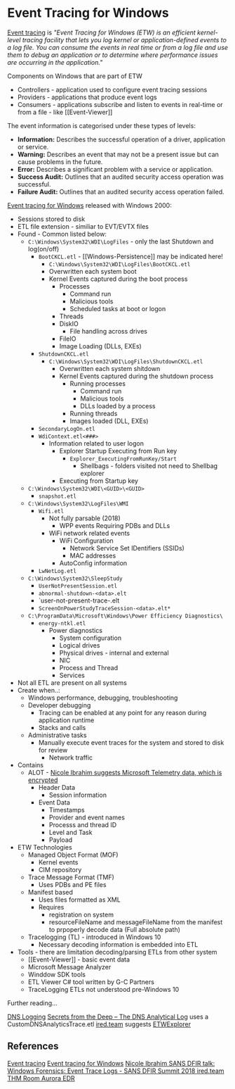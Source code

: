 # Event Tracing for Windows

[Event tracing](https://learn.microsoft.com/en-us/windows/win32/etw/about-event-tracing) is *"Event Tracing for Windows (ETW) is an efficient kernel-level tracing facility that lets you log kernel or application-defined events to a log file. You can consume the events in real time or from a log file and use them to debug an application or to determine where performance issues are occurring in the application."* 

Components on Windows that are part of ETW 
- Controllers - application used to configure event tracing sessions
- Providers - applications that produce event logs
- Consumers - applications subscribe and listen to events in real-time or from a file - like [[Event-Viewer]]

The event information is categorised under these types of levels:
- **Information:** Describes the successful operation of a driver, application or service. 
- **Warning:** Describes an event that may not be a present issue but can cause problems in the future.
- **Error:** Describes a significant problem with a service or application.
- **Success Audit:** Outlines that an audited security access operation was successful.
- **Failure Audit:** Outlines that an audited security access operation failed. 

[Event tracing for Windows](https://learn.microsoft.com/en-us/previous-versions/windows/desktop/xperf/event-tracing-for-windows) released with Windows 2000:
- Sessions stored to disk 
- ETL file extension - similiar to EVT/EVTX files
- Found - Common listed below: 
	- `C:\Windows\System32\WDI\LogFiles` - only the last Shutdown and log(on/off)
		- `BootCKCL.etl` - [[Windows-Persistence]] may be indicated here! 
			- `C:\Windows\System32\WDI\LogFiles\BootCKCL.etl`
			- Overwritten each system boot
			- Kernel Events captured during the boot process
				- Processes 
					- Command run
					- Malicious tools
					- Scheduled tasks at boot or logon
				- Threads
				- DiskIO
					- File handling across drives
				- FileIO
				- Image Loading (DLLs, EXEs)
		- `ShutdownCKCL.etl`
			-  `C:\Windows\System32\WDI\LogFiles\ShutdownCKCL.etl`
				- Overwritten each system shitdown
				- Kernel Events captured during the shutdown process
					- Running processes
						- Command run
						- Malicious tools
						- DLLs loaded by a process
					- Running threads
					- Images loaded (DLL, EXEs)
		- `SecondaryLogOn.etl`
		- `WdiContext.etl<###>`
			- Information related to user logon
				- Explorer Startup Executing from Run key
					- `Explorer_ExecutingFromRunKey/Start`
						- Shellbags - folders visited not need to Shellbag explorer
				- Executing from Startup key
	- `C:\Windows\System32\WDI\<GUID>\<GUID>`
		- `snapshot.etl`
	- `C:\Windows\System32\LogFiles\WMI`
		- `Wifi.etl`
			- Not fully parsable (2018)
				- WPP events Requiring PDBs and DLLs
			- WiFi network related events
				- WiFi Configuration
					- Network Service Set IDentifiers (SSIDs)
					- MAC addresses
				- AutoConfig information
		- `LwNetLog.etl` 
	- `C:\Windows\System32\SleepStudy`
		- `UserNotPresentSession.etl`
		- `abnormal-shutdown-<data>.elt`
		- `user-not-present-trace-<data>.elt
		- `ScreenOnPowerStudyTraceSession-<data>.elt*`
	- `C:\ProgramData\Microsoft\Windows\Power Efficiency Diagnostics\`
		- `energy-ntkl.etl`
			- Power diagnostics
				- System configuration
				- Logical drives
				- Physical drives - internal and external
				- NIC
				- Process and Thread
				- Services
- Not all ETL are present on all systems
- Create when..:
	- Windows performance, debugging, troubleshooting
	- Developer debugging
		- Tracing can be enabled at any point for any reason during application runtime
		- Stacks and calls
	- Administrative tasks
		- Manually execute event traces for the system and stored to disk for review
			- Network traffic
- Contains
	- ALOT - [Nicole Ibrahim suggests Microsoft Telemetry data, which is encrypted](https://www.youtube.com/watch?v=TUR-L9AtzQE)
		- Header Data
			- Session information
		- Event Data
			- Timestamps
			- Provider and event names
			- Processs and thread ID
			- Level and Task
			- Payload
- ETW Technologies
	- Managed Object Format (MOF)
		- Kernel events 
		- CIM repository
	- Trace Message Format (TMF)
		- Uses PDBs and PE files
	-  Manifest based
		- Uses files formatted as XML 
		- Requires 
			- registration on system
			- resourceFileName and messageFileName from the manifest to prpoperly decode data (Full absolute path)
	- Tracelogging (TL) - introduced in Windows 10
		- Necessary decoding information is embedded into ETL
- Tools - there are limitation decoding/parsing ETLs from other system
	- [[Event-Viewer]] - basic event data
	- Microsoft Message Analyzer
	- Winddow SDK tools
	- ETL Viewer C\# tool written by G-C Partners
	- TraceLogging ETLs not understood pre-Windows 10

Further reading...

[DNS Logging](https://learn.microsoft.com/en-us/previous-versions/windows/it-pro/windows-server-2012-r2-and-2012/dn800669(v=ws.11))
[Secrets from the Deep – The DNS Analytical Log](https://techcommunity.microsoft.com/t5/core-infrastructure-and-security/secrets-from-the-deep-the-dns-analytical-log-part-1/ba-p/1875094) uses a CustomDNSAnalyticsTrace.etl
[ired.team](https://www.ired.team/miscellaneous-reversing-forensics/windows-kernel-internals/etw-event-tracing-for-windows-101) suggests [ETWExplorer](https://github.com/zodiacon/EtwExplorer)



## References

[Event tracing](https://learn.microsoft.com/en-us/windows/win32/etw/about-event-tracing)
[Event tracing for Windows](https://learn.microsoft.com/en-us/previous-versions/windows/desktop/xperf/event-tracing-for-windows)
[Nicole Ibrahim SANS DFIR talk: Windows Forensics: Event Trace Logs - SANS DFIR Summit 2018 ](https://www.youtube.com/watch?v=TUR-L9AtzQE)
[ired.team](https://www.ired.team/miscellaneous-reversing-forensics/windows-kernel-internals/etw-event-tracing-for-windows-101) 
[THM Room Aurora EDR](https://tryhackme.com/room/auroraedr)
